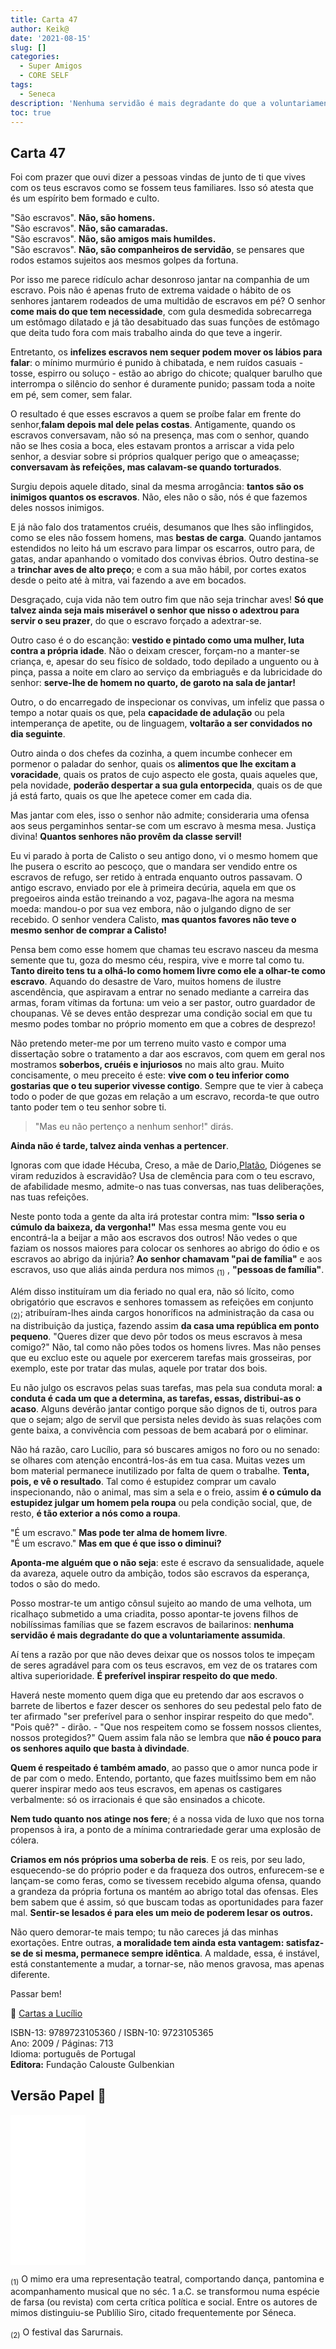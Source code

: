```yaml
---
title: Carta 47
author: Keik@
date: '2021-08-15'
slug: []
categories:
  - Super Amigos
  - CORE SELF
tags:
  - Seneca
description: 'Nenhuma servidão é mais degradante do que a voluntariamente assumida'
toc: true
---
```


## Carta 47 

Foi com prazer que ouvi dizer a pessoas vindas de junto de ti que vives com os teus escravos como se fossem teus familiares. Isso só atesta que és um espírito bem formado e culto. 

"São escravos". **Não, são homens.**  
"São escravos". **Não, são camaradas.**  
"São escravos". **Não, são amigos mais humildes.**  
"São escravos". **Não, são companheiros de servidão**, se pensares que rodos estamos sujeitos aos mesmos golpes da fortuna.  

Por isso me parece ridículo achar desonroso jantar na companhia de um escravo. Pois não é apenas fruto de extrema vaidade o hábito de os senhores jantarem rodeados de uma multidão de escravos em pé? O senhor **come mais do que tem necessidade**, com gula desmedida sobrecarrega um estômago dilatado e já tão desabituado das suas funções de estômago que deita tudo fora com mais trabalho ainda do que teve a ingerir. 

Entretanto, os **infelizes escravos nem sequer podem mover os lábios para falar**: o mínimo murmúrio é punido à chibatada, e nem ruídos casuais - tosse, espirro ou soluço - estão ao abrigo do chicote; qualquer barulho que interrompa o silêncio do senhor é duramente punido; passam toda a noite em pé, sem comer, sem falar. 

O resultado é que esses escravos a quem se proíbe falar em frente do senhor,**falam depois mal dele pelas costas**. Antigamente, quando os escravos conversavam, não só na presença, mas com o senhor, quando não se lhes cosia a boca, eles estavam prontos a arriscar a vida pelo senhor, a desviar sobre si próprios qualquer perigo que o ameaçasse; **conversavam às refeições, mas calavam-se quando torturados**. 

Surgiu depois aquele ditado, sinal da mesma arrogância: **tantos são os inimigos quantos os escravos**. Não, eles não o são, nós é que fazemos deles nossos inimigos. 

E já não falo dos tratamentos cruéis, desumanos que lhes são inflingidos, como se eles não fossem homens, mas **bestas de carga**. Quando jantamos estendidos no leito há um escravo para limpar os escarros, outro para, de gatas, andar apanhando o vomitado dos convivas ébrios. Outro destina-se a **trinchar aves de alto preço**; e com a sua mão hábil, por cortes exatos desde o peito até à mitra, vai fazendo a ave em bocados. 

Desgraçado, cuja vida não tem outro fim que não seja trinchar aves! **Só que talvez ainda seja mais miserável o senhor que nisso o adextrou para servir o seu prazer**, do que o escravo forçado a adextrar-se. 

Outro caso é o do escanção: **vestido e pintado como uma mulher, luta contra a própria idade**. Não o deixam crescer, forçam-no a manter-se criança, e, apesar do seu físico de soldado, todo depilado a unguento ou à pinça, passa a noite em claro ao serviço da embriaguês e da lubricidade do senhor: **serve-lhe de homem no quarto, de garoto na sala de jantar!** 

Outro, o do encarregado de inspecionar os convivas, um infeliz que passa o tempo a notar quais os que, pela **capacidade de adulação** ou pela intemperança de apetite, ou de linguagem, **voltarão a ser convidados no dia seguinte**.

Outro ainda o dos chefes da cozinha, a quem incumbe conhecer em pormenor o paladar do senhor, quais os **alimentos que lhe excitam a voracidade**, quais os pratos de cujo aspecto ele gosta, quais aqueles que, pela novidade, **poderão despertar a sua gula entorpecida**, quais os de que já está farto, quais os que lhe apetece comer em cada dia. 

Mas jantar com eles, isso o senhor não admite; consideraria uma ofensa aos seus pergaminhos sentar-se com um escravo à mesma mesa. Justiça divina! **Quantos senhores não provêm da classe servil!**

Eu vi parado à porta de Calisto o seu antigo dono, vi o mesmo homem que lhe pusera o escrito ao pescoço, que o mandara ser vendido entre os escravos de refugo, ser retido à entrada enquanto outros passavam. O antigo escravo, enviado por ele à primeira decúria, aquela em que os pregoeiros ainda estão treinando a voz, pagava-lhe agora na mesma moeda: mandou-o por sua vez embora, não o julgando digno de ser recebido. O senhor vendera Calisto, **mas quantos favores não teve o mesmo senhor de comprar a Calisto!**

Pensa bem como esse homem que chamas teu escravo nasceu da mesma semente que tu, goza do mesmo céu, respira, vive e morre tal como tu. **Tanto direito tens tu a olhá-lo como homem livre como ele a olhar-te como escravo**. Aquando do desastre de Varo, muitos homens de ilustre ascendência, que aspiravam a entrar no senado mediante a carreira das armas, foram vítimas da fortuna: um veio a ser pastor, outro guardador de choupanas. Vê se deves então desprezar uma condição social em que tu mesmo podes tombar no próprio momento em que a cobres de desprezo!

Não pretendo meter-me por um terreno muito vasto e compor uma dissertação sobre o tratamento a dar aos escravos, com quem em geral nos mostramos **soberbos, cruéis e injuriosos** no mais alto grau. Muito concisamente, o meu preceito é este: **vive com o teu inferior como gostarias que o teu superior vivesse contigo**. Sempre que te vier à cabeça todo o poder de que gozas em relação a um
escravo, recorda-te que outro tanto poder tem o teu senhor sobre ti. 

> "Mas eu não pertenço a nenhum senhor!" dirás. 

**Ainda não é tarde, talvez ainda venhas a pertencer**.  

Ignoras com que idade Hécuba, Creso, a mãe de Dario,[Platão](https://pt.wikipedia.org/wiki/Plat%C3%A3o), Diógenes se viram reduzidos à escravidão? Usa de clemência para com o teu escravo, de afabilidade mesmo, admite-o nas tuas conversas, nas tuas deliberações, nas tuas refeições.

Neste ponto toda a gente da alta irá protestar contra mim: **"Isso seria o cúmulo da baixeza, da vergonha!"** Mas essa mesma gente vou eu encontrá-la a beijar a mão aos escravos dos outros! Não vedes o que faziam os nossos maiores para colocar os senhores ao abrigo do ódio e os escravos ao abrigo da injúria? **Ao senhor chamavam "pai de família"** e aos escravos, uso que aliás ainda perdura nos mimos <sub>(1)</sub> , **"pessoas de família"**. 

Além disso instituíram um dia feriado no qual era, não só lícito, como obrigatório que escravos e senhores tomassem as refeições em conjunto <sub>(2)</sub>; atribuíram-lhes ainda cargos honoríficos na administração da casa ou na distribuição da justiça, fazendo
assim **da casa uma república em ponto pequeno**. "Queres dizer que devo pôr todos os meus escravos à mesa comigo?" Não, tal como não pões todos os homens livres. Mas não penses que eu excluo este ou aquele por exercerem tarefas mais grosseiras, por exemplo, este por tratar das mulas, aquele por tratar dos bois. 

Eu não julgo os escravos pelas suas tarefas, mas pela sua conduta moral: **a conduta é cada um que a determina, as tarefas, essas, distribui-as o acaso**. Alguns devérão jantar contigo porque são dignos de ti, outros para que o sejam; algo de servil que persista neles devido às suas relações com gente baixa, a convivência com pessoas de bem acabará por o eliminar.

Não há razão, caro Lucílio, para só buscares amigos no foro ou no senado: se olhares com atenção encontrá-los-ás em tua casa. Muitas vezes um bom material permanece inutilizado por falta de quem o trabalhe. **Tenta, pois, e vê o resultado**. Tal como é estupidez comprar um cavalo inspecionando, não o animal, mas sim a sela e o freio, assim **é o cúmulo da estupidez julgar um homem pela roupa** ou pela condição social, que, de resto, **é tão exterior a nós como a roupa**. 

"É um escravo." **Mas pode ter alma de homem livre**.   
"É um escravo." **Mas em que é que isso o diminui?**   


**Aponta-me alguém que o não seja**: este é escravo da sensualidade, aquele da avareza, aquele outro da ambição, todos são escravos da esperança, todos o são do medo. 

Posso mostrar-te um antigo cônsul sujeito ao mando de uma velhota, um ricalhaço submetido a uma criadita, posso apontar-te jovens filhos de nobilíssimas famílias que se fazem escravos de bailarinos: **nenhuma servidão é mais degradante do que a voluntariamente assumida**. 

Aí tens a razão por que não deves deixar que os nossos tolos te impeçam de seres agradável para com os teus escravos, em vez de os tratares com altiva superioridade. **É preferível inspirar respeito do que medo**.


Haverá neste momento quem diga que eu pretendo dar aos escravos o barrete de libertos e fazer descer os senhores do seu pedestal pelo fato de ter afirmado "ser preferível para o senhor inspirar respeito do que medo". "Pois quê?" - dirão. - "Que nos respeitem como se fossem nossos clientes, nossos protegidos?" Quem assim fala não se lembra que **não é pouco para os senhores aquilo que basta à divindade**. 

**Quem é respeitado é também amado**, ao passo que o amor nunca pode ir de par com o medo. Entendo, portanto, que fazes muitÍssimo bem em não querer inspirar medo aos teus escravos, em apenas os castigares verbalmente: só os irracionais é que são ensinados a chicote. 

**Nem tudo quanto nos atinge nos fere**; é a nossa vida de luxo que nos torna propensos à ira, a ponto de a mínima contrariedade gerar uma explosão de cólera. 

**Criamos em nós próprios uma soberba de reis**. E os reis, por seu lado, esquecendo-se do próprio poder e da fraqueza dos outros, enfurecem-se e lançam-se como feras, como se tivessem recebido alguma ofensa, quando a grandeza da própria fortuna os mantém ao abrigo total das ofensas. Eles bem sabem que é assim, só que buscam todas as oportunidades para fazer mal. **Sentir-se lesados é para eles um meio de poderem lesar os outros.**

Não quero demorar-te mais tempo; tu não careces já das minhas exortações. Entre outras, **a moralidade tem ainda esta vantagem: satisfaz-se de si mesma, permanece sempre idêntica**. A maldade, essa, é instável, está constantemente a mudar, a tornar-se, não menos gravosa, mas apenas diferente.

Passar bem!

:book: [Cartas a Lucílio](https://www.skoob.com.br/cartas-a-lucilio-37684ed41245.html)

ISBN-13: 9789723105360 / ISBN-10: 9723105365  
Ano: 2009 / Páginas: 713  
Idioma: português de Portugal   
**Editora:** Fundação Calouste Gulbenkian

## Versão Papel :book:

<iframe style="width:120px;height:240px;" marginwidth="0" marginheight="0" scrolling="no" frameborder="0" src="//ws-na.amazon-adsystem.com/widgets/q?ServiceVersion=20070822&OneJS=1&Operation=GetAdHtml&MarketPlace=BR&source=ac&ref=tf_til&ad_type=product_link&tracking_id=mundodekeika-20&marketplace=amazon&amp;region=BR&placement=9723105365&asins=9723105365&linkId=fb8dc16224bc0c2b7943ec769c5b5905&show_border=true&link_opens_in_new_window=true&price_color=333333&title_color=0066c0&bg_color=ffffff">
    </iframe>
    

<sub>(1)</sub>  O mimo era uma representação teatral, comportando dança, pantomina e acompanhamento musical que no séc. 1 a.C. se transformou numa espécie de farsa (ou revista) com certa crítica política e social. Entre os autores de mimos distinguiu-se Publílio Siro, citado frequentemente por Séneca.  


<sub>(2)</sub> O festival das Sarurnais.






































